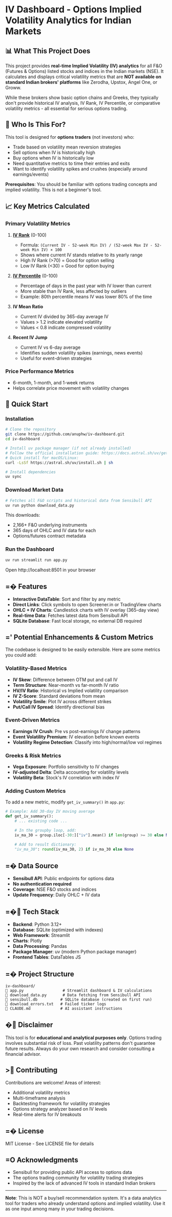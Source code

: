 # IV Dashboard - Options Implied Volatility Analytics for Indian Markets

## 📊 What This Project Does

This project provides **real-time Implied Volatility (IV) analytics** for all F&O (Futures & Options) listed stocks and indices in the Indian markets (NSE). It calculates and displays critical volatility metrics that are **NOT available on standard Indian brokers' platforms** like Zerodha, Upstox, Angel One, or Groww.

While these brokers show basic option chains and Greeks, they typically don't provide historical IV analysis, IV Rank, IV Percentile, or comparative volatility metrics - all essential for serious options trading.

## 🎯 Who Is This For?

This tool is designed for **options traders** (not investors) who:
- Trade based on volatility mean reversion strategies
- Sell options when IV is historically high
- Buy options when IV is historically low
- Need quantitative metrics to time their entries and exits
- Want to identify volatility spikes and crushes (especially around earnings/events)

**Prerequisites**: You should be familiar with options trading concepts and implied volatility. This is not a beginner's tool.

## 📈 Key Metrics Calculated

### Primary Volatility Metrics

1. **[IV Rank](https://en.wikipedia.org/wiki/Implied_volatility#IV_Rank)** (0-100)
   - Formula: `(Current IV - 52-week Min IV) / (52-week Max IV - 52-week Min IV) × 100`
   - Shows where current IV stands relative to its yearly range
   - High IV Rank (>70) = Good for option selling
   - Low IV Rank (<30) = Good for option buying

2. **[IV Percentile](https://en.wikipedia.org/wiki/Implied_volatility#IV_Percentile)** (0-100)
   - Percentage of days in the past year with IV lower than current
   - More stable than IV Rank, less affected by outliers
   - Example: 80th percentile means IV was lower 80% of the time

3. **IV Mean Ratio**
   - Current IV divided by 365-day average IV
   - Values > 1.2 indicate elevated volatility
   - Values < 0.8 indicate compressed volatility

4. **Recent IV Jump**
   - Current IV vs 6-day average
   - Identifies sudden volatility spikes (earnings, news events)
   - Useful for event-driven strategies

### Price Performance Metrics
- 6-month, 1-month, and 1-week returns
- Helps correlate price movement with volatility changes

## 🚀 Quick Start

### Installation
```bash
# Clone the repository
git clone https://github.com/anuphw/iv-dashboard.git
cd iv-dashboard

# Install uv package manager (if not already installed)
# Follow the official installation guide: https://docs.astral.sh/uv/getting-started/installation/
# Quick install for macOS/Linux:
curl -LsSf https://astral.sh/uv/install.sh | sh

# Install dependencies
uv sync
```

### Download Market Data
```bash
# Fetches all F&O scripts and historical data from Sensibull API
uv run python download_data.py
```
This downloads:
- 2,166+ F&O underlying instruments
- 365 days of OHLC and IV data for each
- Options/futures contract metadata

### Run the Dashboard
```bash
uv run streamlit run app.py
```
Open http://localhost:8501 in your browser

## =� Features

- **Interactive DataTable**: Sort and filter by any metric
- **Direct Links**: Click symbols to open Screener.in or TradingView charts
- **OHLC + IV Charts**: Candlestick charts with IV overlay (365-day view)
- **Real-time Data**: Fetches latest data from Sensibull API
- **SQLite Database**: Fast local storage, no external DB required

## =' Potential Enhancements & Custom Metrics

The codebase is designed to be easily extensible. Here are some metrics you could add:

### Volatility-Based Metrics
- **IV Skew**: Difference between OTM put and call IV
- **Term Structure**: Near-month vs far-month IV ratio
- **HV/IV Ratio**: Historical vs Implied volatility comparison
- **IV Z-Score**: Standard deviations from mean
- **Volatility Smile**: Plot IV across different strikes
- **Put/Call IV Spread**: Identify directional bias

### Event-Driven Metrics
- **Earnings IV Crush**: Pre vs post-earnings IV change patterns
- **Event Volatility Premium**: IV elevation before known events
- **Volatility Regime Detection**: Classify into high/normal/low vol regimes

### Greeks & Risk Metrics
- **Vega Exposure**: Portfolio sensitivity to IV changes
- **IV-adjusted Delta**: Delta accounting for volatility levels
- **Volatility Beta**: Stock's IV correlation with index IV

### Adding Custom Metrics

To add a new metric, modify `get_iv_summary()` in `app.py`:

```python
# Example: Add 30-day IV moving average
def get_iv_summary():
    # ... existing code ...

    # In the groupby loop, add:
    iv_ma_30 = group.iloc[-30:]["iv"].mean() if len(group) >= 30 else None

    # Add to result dictionary:
    "iv_ma_30": round(iv_ma_30, 2) if iv_ma_30 else None
```

## =� Data Source

- **Sensibull API**: Public endpoints for options data
- **No authentication required**
- **Coverage**: NSE F&O stocks and indices
- **Update Frequency**: Daily OHLC + IV data

## =� Tech Stack

- **Backend**: Python 3.12+
- **Database**: SQLite (optimized with indexes)
- **Web Framework**: Streamlit
- **Charts**: Plotly
- **Data Processing**: Pandas
- **Package Manager**: uv (modern Python package manager)
- **Frontend Tables**: DataTables JS

## =� Project Structure

```
iv-dashboard/
   app.py                 # Streamlit dashboard & IV calculations
   download_data.py       # Data fetching from Sensibull API
   sensibull.db          # SQLite database (created on first run)
   download_errors.txt   # Failed ticker logs
   CLAUDE.md             # AI assistant instructions
```

## � Disclaimer

This tool is for **educational and analytical purposes only**. Options trading involves substantial risk of loss. Past volatility patterns don't guarantee future results. Always do your own research and consider consulting a financial advisor.

## > Contributing

Contributions are welcome! Areas of interest:
- Additional volatility metrics
- Multi-timeframe analysis
- Backtesting framework for volatility strategies
- Options strategy analyzer based on IV levels
- Real-time alerts for IV breakouts

## =� License

MIT License - See LICENSE file for details

## =O Acknowledgments

- Sensibull for providing public API access to options data
- The options trading community for volatility trading strategies
- Inspired by the lack of advanced IV tools in standard Indian brokers

---

**Note**: This is NOT a buy/sell recommendation system. It's a data analytics tool for traders who already understand options and implied volatility. Use it as one input among many in your trading decisions.